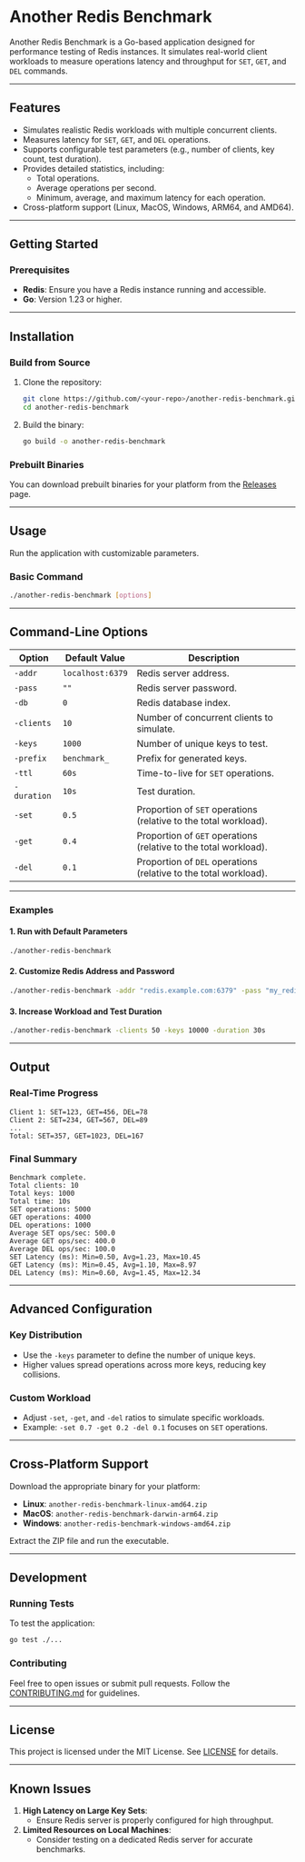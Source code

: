 # Another Redis Benchmark

Another Redis Benchmark is a Go-based application designed for performance testing of Redis instances. It simulates real-world client workloads to measure operations latency and throughput for `SET`, `GET`, and `DEL` commands.

---

## Features
- Simulates realistic Redis workloads with multiple concurrent clients.
- Measures latency for `SET`, `GET`, and `DEL` operations.
- Supports configurable test parameters (e.g., number of clients, key count, test duration).
- Provides detailed statistics, including:
  - Total operations.
  - Average operations per second.
  - Minimum, average, and maximum latency for each operation.
- Cross-platform support (Linux, MacOS, Windows, ARM64, and AMD64).

---

## Getting Started

### Prerequisites
- **Redis**: Ensure you have a Redis instance running and accessible.
- **Go**: Version 1.23 or higher.

---

## Installation

### Build from Source
1. Clone the repository:
   ```bash
   git clone https://github.com/<your-repo>/another-redis-benchmark.git
   cd another-redis-benchmark
   ```
2. Build the binary:
   ```bash
   go build -o another-redis-benchmark
   ```

### Prebuilt Binaries
You can download prebuilt binaries for your platform from the [Releases](https://github.com/<your-repo>/another-redis-benchmark/releases) page.

---

## Usage

Run the application with customizable parameters.

### Basic Command
```bash
./another-redis-benchmark [options]
```

---

## Command-Line Options

| Option              | Default Value  | Description                                                                          |
|---------------------|----------------|--------------------------------------------------------------------------------------|
| `-addr`             | `localhost:6379` | Redis server address.                                                               |
| `-pass`             | `""`           | Redis server password.                                                              |
| `-db`               | `0`            | Redis database index.                                                               |
| `-clients`          | `10`           | Number of concurrent clients to simulate.                                           |
| `-keys`             | `1000`         | Number of unique keys to test.                                                      |
| `-prefix`           | `benchmark_`   | Prefix for generated keys.                                                          |
| `-ttl`              | `60s`          | Time-to-live for `SET` operations.                                                  |
| `-duration`         | `10s`          | Test duration.                                                                       |
| `-set`              | `0.5`          | Proportion of `SET` operations (relative to the total workload).                    |
| `-get`              | `0.4`          | Proportion of `GET` operations (relative to the total workload).                    |
| `-del`              | `0.1`          | Proportion of `DEL` operations (relative to the total workload).                    |

---

### Examples

#### 1. Run with Default Parameters
```bash
./another-redis-benchmark
```

#### 2. Customize Redis Address and Password
```bash
./another-redis-benchmark -addr "redis.example.com:6379" -pass "my_redis_password"
```

#### 3. Increase Workload and Test Duration
```bash
./another-redis-benchmark -clients 50 -keys 10000 -duration 30s
```

---

## Output

### Real-Time Progress
```
Client 1: SET=123, GET=456, DEL=78
Client 2: SET=234, GET=567, DEL=89
...
Total: SET=357, GET=1023, DEL=167
```

### Final Summary
```
Benchmark complete.
Total clients: 10
Total keys: 1000
Total time: 10s
SET operations: 5000
GET operations: 4000
DEL operations: 1000
Average SET ops/sec: 500.0
Average GET ops/sec: 400.0
Average DEL ops/sec: 100.0
SET Latency (ms): Min=0.50, Avg=1.23, Max=10.45
GET Latency (ms): Min=0.45, Avg=1.10, Max=8.97
DEL Latency (ms): Min=0.60, Avg=1.45, Max=12.34
```

---

## Advanced Configuration

### Key Distribution
- Use the `-keys` parameter to define the number of unique keys.
- Higher values spread operations across more keys, reducing key collisions.

### Custom Workload
- Adjust `-set`, `-get`, and `-del` ratios to simulate specific workloads.
- Example: `-set 0.7 -get 0.2 -del 0.1` focuses on `SET` operations.

---

## Cross-Platform Support
Download the appropriate binary for your platform:
- **Linux**: `another-redis-benchmark-linux-amd64.zip`
- **MacOS**: `another-redis-benchmark-darwin-arm64.zip`
- **Windows**: `another-redis-benchmark-windows-amd64.zip`

Extract the ZIP file and run the executable.

---

## Development

### Running Tests
To test the application:
```bash
go test ./...
```

### Contributing
Feel free to open issues or submit pull requests. Follow the [CONTRIBUTING.md](https://github.com/<your-repo>/another-redis-benchmark/blob/main/CONTRIBUTING.md) for guidelines.

---

## License
This project is licensed under the MIT License. See [LICENSE](https://github.com/<your-repo>/another-redis-benchmark/blob/main/LICENSE) for details.

---

## Known Issues
1. **High Latency on Large Key Sets**:
   - Ensure Redis server is properly configured for high throughput.
2. **Limited Resources on Local Machines**:
   - Consider testing on a dedicated Redis server for accurate benchmarks.
